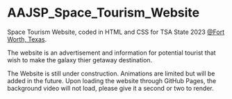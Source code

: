 # AAJSP_Space_Tourism_Website

Space Tourism Website, coded in HTML and CSS for TSA State 2023 [@Fort Worth, Texas](https://www.google.com/search?surl=1&q=fort+worth+texas&rlz=1C1GCEA_enUS1020US1020&oq=fort+worth+texas&aqs=chrome..69i57.4478j0j7&sourceid=chrome&ie=UTF-8&safe=active&ssui=on "Fort Worth, Texas").

The website is an advertisement and information for potential tourist that wish to make the galaxy thier getaway destination.

The Website is still under construction. Animations are limited but will be added in the future. Upon loading the website through GitHub Pages, the background video will not load, please give it a second or two to render.
